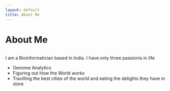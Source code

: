 ```yaml
---
layout: default
title: About Me
---
```


<div class="post">
	<h1 class="pageTitle">About Me</h1>
	<img src="{{ '/assets/img/touring.jpg' | prepend: site.baseurl }}" alt=""> 
	<p class="intro">I am a Bioinformatician based in India. I have only three passionis in life</p>
	<ul>
		<li>Genome Analytics</li>
		<li>Figuring out How the World works</li>
		<li>Travilling the best cities of the world and eating the delights they have in store</li>
	</ul>
	
</div>
